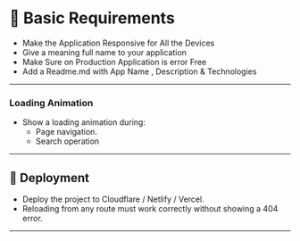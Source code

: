

# 🐣 Basic Requirements

- Make the Application Responsive for All the Devices
- Give a meaning full name to your application
- Make Sure on Production Application is error Free
- Add a Readme.md with App Name , Description & Technologies

---


### Loading Animation

- Show a loading animation during: 
  - Page navigation. 
  - Search operation

---

## 🚀 Deployment

- Deploy the project to Cloudflare / Netlify / Vercel.
- Reloading from any route must work correctly without showing a 404 error.

---
